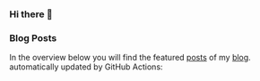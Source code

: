 ### Hi there 👋

### Blog Posts
In the overview below you will find the featured [posts](https://pratikdsharma.com/blog/) of my [blog](https://pratikdsharma.com/). automatically updated by GitHub Actions:

